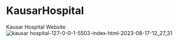 # KausarHospital
Kausar Hospital Website
![kausar hospital-127-0-0-1-5503-index-html-2023-08-17-12_27_31](https://github.com/muhammad3016/KausarHospital/assets/136165752/25693490-e1ca-4601-bf99-4c973a7bdae6)
